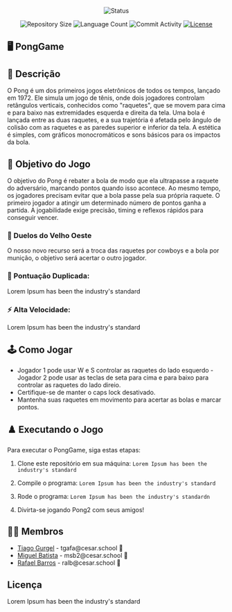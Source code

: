 <p align="center">
  <img
    src="https://img.shields.io/badge/Status-Em%20desenvolvimento-green?style=flat-square"
    alt="Status"
  />
</p>

<p align="center">
  <img
    src="https://img.shields.io/github/repo-size/Sofia-Saraiva/Semester3-CESAR-School?style=flat"
    alt="Repository Size"
  />
  <img
    src="https://img.shields.io/github/languages/count/Sofia-Saraiva/Semester3-CESAR-School?style=flat&logo=python"
    alt="Language Count"
  />
  <img
    src="https://img.shields.io/github/commit-activity/t/Sofia-Saraiva/Semester3-CESAR-School?style=flat&logo=github"
    alt="Commit Activity"
  />
  <a href="LICENSE.md"
    ><img
      src="https://img.shields.io/github/license/Sofia-Saraiva/Semester3-CESAR-School"
      alt="License"
  /></a>
</p>

## 🖥️ PongGame

## 📄 Descrição

O Pong é um dos primeiros jogos eletrônicos de todos os tempos, lançado em 1972. Ele simula um jogo de tênis, onde dois jogadores controlam retângulos verticais, conhecidos como "raquetes", que se movem para cima e para baixo nas extremidades esquerda e direita da tela. Uma bola é lançada entre as duas raquetes, e a sua trajetória é afetada pelo ângulo de colisão com as raquetes e as paredes superior e inferior da tela. A estética é simples, com gráficos monocromáticos e sons básicos para os impactos da bola.

## 🎲 Objetivo do Jogo

O objetivo do Pong é rebater a bola de modo que ela ultrapasse a raquete do adversário, marcando pontos quando isso acontece. Ao mesmo tempo, os jogadores precisam evitar que a bola passe pela sua própria raquete. O primeiro jogador a atingir um determinado número de pontos ganha a partida. A jogabilidade exige precisão, timing e reflexos rápidos para conseguir vencer.

### 🤠 Duelos do Velho Oeste
O nosso novo recurso será a troca das raquetes por cowboys e a bola por munição, o objetivo será acertar o outro jogador.


### 👾 Pontuação Duplicada:
Lorem Ipsum has been the industry's standard

### ⚡️ Alta Velocidade:
Lorem Ipsum has been the industry's standard

## 🕹️ Como Jogar

- Jogador 1 pode usar W e S controlar as raquetes do lado esquerdo
 -Jogador 2 pode usar as teclas de seta para cima e para baixo para controlar as raquetes do lado direio.
- Certifique-se de manter o caps lock desativado.
- Mantenha suas raquetes em movimento para acertar as bolas e marcar pontos.

## ♟️ Executando o Jogo

Para executar o PongGame, siga estas etapas:

1. Clone este repositório em sua máquina:
   `Lorem Ipsum has been the industry's standard`

3. Compile o programa:
   `Lorem Ipsum has been the industry's standard`

4. Rode o programa:
   `Lorem Ipsum has been the industry's standardn`

5. Divirta-se jogando Pong2 com seus amigos!

## 👩‍💻 Membros

<ul>
  <li>
    <a href="https://github.com/Thomazrlima">Tiago Gurgel</a> -
    tgafa@cesar.school 📩
  </li>
  <li>
    <a href="https://github.com/hsspedro">Miguel Batista</a> -
    msb2@cesar.school 📩
  </li>
  <li>
    <a href="https://github.com/Sofia-Saraiva">Rafael Barros</a> -
    ralb@cesar.school 📩
  </li>
</ul>


## Licença

Lorem Ipsum has been the industry's standard
